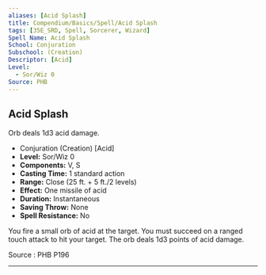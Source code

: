 ```yaml
---
aliases: [Acid Splash]
title: Compendium/Basics/Spell/Acid Splash
tags: [35E_SRD, Spell, Sorcerer, Wizard]
Spell Name: Acid Splash
School: Conjuration
Subschool: (Creation)
Descriptor: [Acid]
Level:
  - Sor/Wiz 0
Source: PHB
---
```



## Acid Splash

Orb deals 1d3 acid damage.

*   Conjuration (Creation) [Acid]
*   **Level:** Sor/Wiz 0
*   **Components:** V, S
*   **Casting Time:** 1 standard action
*   **Range:** Close (25 ft. + 5 ft./2 levels)
*   **Effect:** One missile of acid
*   **Duration:** Instantaneous
*   **Saving Throw:** None
*   **Spell Resistance:** No

<p>You fire a small orb of acid at the target. You must succeed on a ranged touch attack to hit your target. The orb deals 1d3 points of acid damage.</p>

Source : PHB P196

---
